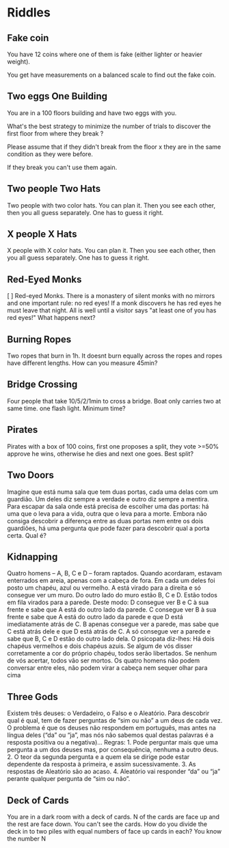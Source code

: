 # Riddles

## Fake coin
You have 12 coins where one of them is fake (either lighter or heavier weight).

You get have measurements on a balanced scale to find out the fake coin.

## Two eggs One Building
You are in a 100 floors building and have two eggs with you.

What's the best strategy to minimize the number of trials to discover the first floor from where they break ?

Please assume that if they didn't break from the floor x they are in the same condition as they were before. 

If they break you can't use them again.

## Two people Two Hats

Two people with two color hats. You can plan it. Then you see each other, then you all guess separately. One has to guess it right.

## X people X Hats

X people with X color hats. You can plan it. Then you see each other, then you all guess separately. One has to guess it right.

## Red-Eyed Monks

[ ] Red-eyed Monks. There is a monastery of silent monks with no mirrors and one important rule: no red eyes! If a monk discovers he has red eyes he must leave that night. All is well until a visitor says "at least one of you has red eyes!" What happens next?

## Burning Ropes

Two ropes that burn in 1h. It doesnt burn equally across the ropes and ropes have different lengths. How can you measure 45min?

## Bridge Crossing

Four people that take 10/5/2/1min to cross a bridge. Boat only carries two at same time. one flash light. Minimum time?

## Pirates

Pirates with a box of 100 coins, first one proposes a split, they vote >=50% approve he wins, otherwise he dies and next one goes. Best split?

## Two Doors

Imagine que está numa sala que tem duas portas, cada uma delas com um guardião. Um deles diz sempre a verdade e outro diz sempre a mentira. Para escapar da sala onde está precisa de escolher uma das portas: há uma que o leva para a vida, outra que o leva para a morte. Embora não consiga descobrir a diferença entre as duas portas nem entre os dois guardiões, há uma pergunta que pode fazer para descobrir qual a porta certa. Qual é?

## Kidnapping

Quatro homens – A, B, C e D – foram raptados. Quando acordaram, estavam enterrados em areia, apenas com a cabeça de fora. Em cada um deles foi posto um chapéu, azul ou vermelho. A está virado para a direita e só consegue ver um muro. Do outro lado do muro estão B, C e D. Estão todos em fila virados para a parede. Deste modo: D consegue ver B e C à sua frente e sabe que A está do outro lado da parede. C consegue ver B à sua frente e sabe que A está do outro lado da parede e que D está imediatamente atrás de C. B apenas consegue ver a parede, mas sabe que C está atrás dele e que D está atrás de C. A só consegue ver a parede e sabe que B, C e D estão do outro lado dela.
O psicopata diz-lhes: Há dois chapéus vermelhos e dois chapéus azuis. Se algum de vós disser corretamente a cor do próprio chapéu, todos serão libertados. Se nenhum de vós acertar, todos vão ser mortos.
Os quatro homens não podem conversar entre eles, não podem virar a cabeça nem sequer olhar para cima

## Three Gods

Existem três deuses: o Verdadeiro, o Falso e o Aleatório.
Para descobrir qual é qual, tem de fazer perguntas de “sim ou não” a um deus de cada vez. O problema é que os deuses não respondem em português, mas antes na língua deles (“da” ou “ja”, mas nós não sabemos qual destas palavras é a resposta positiva ou a negativa)... Regras: 1. Pode perguntar mais que uma pergunta a um dos deuses mas, por consequência, nenhuma a outro deus. 2. O teor da segunda pergunta e a quem ela se dirige pode estar dependente da resposta à primeira, e assim sucessivamente. 3. As respostas de Aleatório são ao acaso. 4. Aleatório vai responder “da” ou “ja” perante qualquer pergunta de “sim ou não”.

## Deck of Cards

You are in a dark room with a deck of cards. N of the cards are face up and the rest are face down. You can't see the cards. How do you divide the deck in to two piles with equal numbers of face up cards in each? You know the number N
